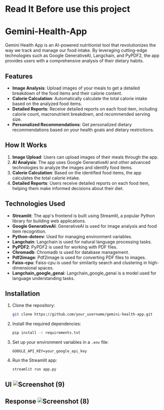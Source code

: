 # Read It Before use this project
# Gemini-Health-App

Gemini Health App is an AI-powered nutritionist tool that revolutionizes the way we track and manage our food intake. By leveraging cutting-edge technologies such as Google GenerativeAI, Langchain, and PyPDF2, the app provides users with a comprehensive analysis of their dietary habits.

## Features

- **Image Analysis**: Upload images of your meals to get a detailed breakdown of the food items and their calorie content.
- **Calorie Calculation**: Automatically calculate the total calorie intake based on the analyzed food items.
- **Detailed Reports**: Receive detailed reports on each food item, including calorie count, macronutrient breakdown, and recommended serving size.
- **Personalized Recommendations**: Get personalized dietary recommendations based on your health goals and dietary restrictions.

## How It Works

1. **Image Upload**: Users can upload images of their meals through the app.
2. **AI Analysis**: The app uses Google GenerativeAI and other advanced technologies to analyze the images and identify food items.
3. **Calorie Calculation**: Based on the identified food items, the app calculates the total calorie intake.
4. **Detailed Reports**: Users receive detailed reports on each food item, helping them make informed decisions about their diet.

## Technologies Used

- **Streamlit**: The app's frontend is built using Streamlit, a popular Python library for building web applications.
- **Google GenerativeAI**: GenerativeAI is used for image analysis and food item recognition.
- **Python-dotenv**: Used for managing environment variables.
- **Langchain**: Langchain is used for natural language processing tasks.
- **PyPDF2**: PyPDF2 is used for working with PDF files.
- **Chromadb**: Chromadb is used for database management.
- **Pdf2image**: Pdf2image is used for converting PDF files to images.
- **Faiss-cpu**: Faiss-cpu is used for similarity search and clustering in high-dimensional spaces.
- **Langchain_google_genai**: Langchain_google_genai is a model used for language understanding tasks.

## Installation

1. Clone the repository:

   ```bash
   git clone https://github.com/your_username/gemini-health-app.git
   ```

2. Install the required dependencies:

   ```bash
   pip install -r requirements.txt
   ```

3. Set up your environment variables in a `.env` file:

   ```plaintext
   GOOGLE_API_KEY=your_google_api_key
   ```

4. Run the Streamlit app:

   ```bash
   streamlit run app.py
    ```
  ## UI ![Screenshot (9)](https://github.com/avanishrai30/Gemini-Health-App/assets/82101000/e1ae7ca0-996c-4e94-b8bf-a2bd075578a1)
 ## Response ![Screenshot (8)](https://github.com/avanishrai30/Gemini-Health-App/assets/82101000/394d5f63-a3ac-418f-a975-28f6b6b7c685)


